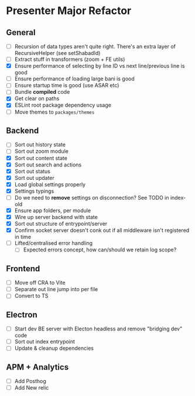 # Presenter Major Refactor

## General

- [ ] Recursion of data types aren't quite right. There's an extra layer of RecursiveHelper (see setShabadId)
- [ ] Extract stuff in transformers (zoom + FE utils)
- [x] Ensure performance of selecting by line ID vs next line/previous line is good
- [ ] Ensure performance of loading large bani is good
- [ ] Ensure startup time is good (use ASAR etc)
- [ ] Bundle **compiled** code
- [x] Get clear on paths
- [x] ESLint root package dependency usage
- [ ] Move themes to `packages/themes`

## Backend

- [ ] Sort out history state
- [ ] Sort out zoom module
- [x] Sort out content state
- [x] Sort out search and actions
- [x] Sort out status
- [x] Sort out updater
- [x] Load global settings properly
- [x] Settings typings
- [ ] Do we need to **remove** settings on disconnection? See TODO in index-old
- [x] Ensure app folders, per module
- [x] Wire up server backend with state
- [x] Sort out structure of entrypoint/server
- [x] Confirm socket server doesn't conk out if all middleware isn't registered in time
- [ ] Lifted/centralised error handling
  - [ ] Expected errors concept, how can/should we retain log scope?

## Frontend

- [ ] Move off CRA to Vite
- [ ] Separate out line jump into per file
- [ ] Convert to TS

## Electron

- [ ] Start dev BE server with Electon headless and remove "bridging dev" code
- [ ] Sort out index entrypoint
- [ ] Update & cleanup dependencies

## APM + Analytics

- [ ] Add Posthog
- [ ] Add New relic
